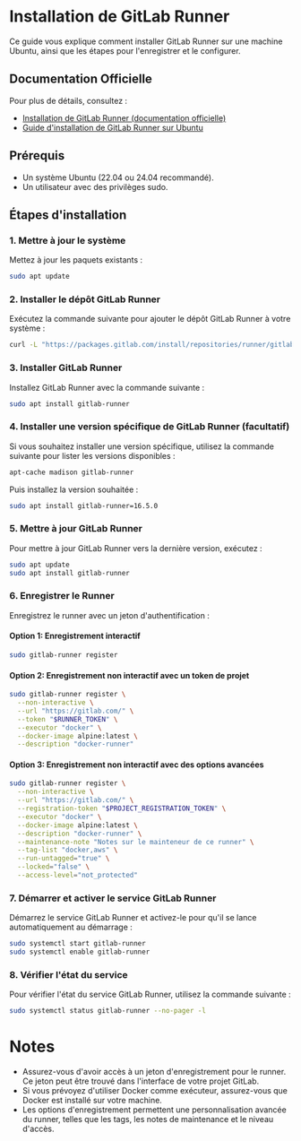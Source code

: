 # Installation de GitLab Runner

Ce guide vous explique comment installer GitLab Runner sur une machine Ubuntu, ainsi que les étapes pour l'enregistrer et le configurer.

## Documentation Officielle

Pour plus de détails, consultez :
- [Installation de GitLab Runner (documentation officielle)](https://docs.gitlab.com/runner/install/linux-repository.html)
- [Guide d'installation de GitLab Runner sur Ubuntu](https://linux.how2shout.com/how-to-install-gitlab-runner-on-ubuntu-24-04-or-22-04-linux/)

## Prérequis

- Un système Ubuntu (22.04 ou 24.04 recommandé).
- Un utilisateur avec des privilèges sudo.

## Étapes d'installation

### 1. Mettre à jour le système

Mettez à jour les paquets existants :

```bash
sudo apt update
```

### 2. Installer le dépôt GitLab Runner

Exécutez la commande suivante pour ajouter le dépôt GitLab Runner à votre système :

```bash
curl -L "https://packages.gitlab.com/install/repositories/runner/gitlab-runner/script.deb.sh" | sudo bash
```

### 3. Installer GitLab Runner

Installez GitLab Runner avec la commande suivante :

```bash
sudo apt install gitlab-runner
```

### 4. Installer une version spécifique de GitLab Runner (facultatif)

Si vous souhaitez installer une version spécifique, utilisez la commande suivante pour lister les versions disponibles :

```bash
apt-cache madison gitlab-runner
```

Puis installez la version souhaitée :

```bash
sudo apt install gitlab-runner=16.5.0
```

### 5. Mettre à jour GitLab Runner

Pour mettre à jour GitLab Runner vers la dernière version, exécutez :

```bash
sudo apt update
sudo apt install gitlab-runner
```

### 6. Enregistrer le Runner

Enregistrez le runner avec un jeton d'authentification :

#### Option 1: Enregistrement interactif

```bash
sudo gitlab-runner register
```

#### Option 2: Enregistrement non interactif avec un token de projet

```bash
sudo gitlab-runner register \
  --non-interactive \
  --url "https://gitlab.com/" \
  --token "$RUNNER_TOKEN" \
  --executor "docker" \
  --docker-image alpine:latest \
  --description "docker-runner"
```

#### Option 3: Enregistrement non interactif avec des options avancées

```bash
sudo gitlab-runner register \
  --non-interactive \
  --url "https://gitlab.com/" \
  --registration-token "$PROJECT_REGISTRATION_TOKEN" \
  --executor "docker" \
  --docker-image alpine:latest \
  --description "docker-runner" \
  --maintenance-note "Notes sur le mainteneur de ce runner" \
  --tag-list "docker,aws" \
  --run-untagged="true" \
  --locked="false" \
  --access-level="not_protected"
```

### 7. Démarrer et activer le service GitLab Runner

Démarrez le service GitLab Runner et activez-le pour qu'il se lance automatiquement au démarrage :

```bash
sudo systemctl start gitlab-runner
sudo systemctl enable gitlab-runner
```

### 8. Vérifier l'état du service

Pour vérifier l'état du service GitLab Runner, utilisez la commande suivante :

```bash
sudo systemctl status gitlab-runner --no-pager -l
```

# Notes

- Assurez-vous d'avoir accès à un jeton d'enregistrement pour le runner. Ce jeton peut être trouvé dans l'interface de votre projet GitLab.
- Si vous prévoyez d'utiliser Docker comme exécuteur, assurez-vous que Docker est installé sur votre machine.
- Les options d'enregistrement permettent une personnalisation avancée du runner, telles que les tags, les notes de maintenance et le niveau d'accès.

